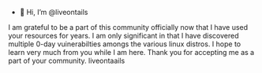 - 👋 Hi, I’m @liveontails

I am grateful to be a part of this community officially now that I have used your resources for years.  I am only significant in that I have discovered multiple 0-day vuinerabilties amongs the various linux distros.  I hope to learn very much from you while I am here.  Thank you for accepting me as a part of your community.  liveontaails

<!---
liveontails/liveontails is a ✨ special ✨ repository because its `README.md` (this file) appears on your GitHub profile.
You can click the Preview link to take a look at your changes.
--->
